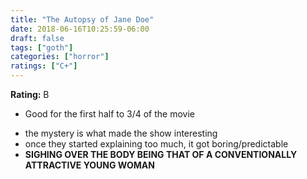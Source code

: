 ```yaml
---
title: "The Autopsy of Jane Doe"
date: 2018-06-16T10:25:59-06:00
draft: false
tags: ["goth"]
categories: ["horror"]
ratings: ["C+"]
---
```


**Rating:** B

* Good for the first half to 3/4 of the movie
<!--more-->
* the mystery is what made the show interesting
* once they started explaining too much, it got boring/predictable
* __SIGHING OVER THE BODY BEING THAT OF A CONVENTIONALLY ATTRACTIVE YOUNG WOMAN__